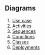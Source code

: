 ## Diagrams

1. [Use case](https://github.com/NikitaMirosha/BarTraveler/blob/master/Documents/Diagrams/UseCase/usecase.md)
2. [Activities](https://github.com/NikitaMirosha/BarTraveler/blob/master/Documents/Diagrams/Activities/activity.md)
3. [Sequences](https://github.com/NikitaMirosha/BarTraveler/blob/master/Documents/Diagrams/Sequences/sequence.md#1)
4. [Conditions]()
5. [Classes]()
6. [Deployments]()


